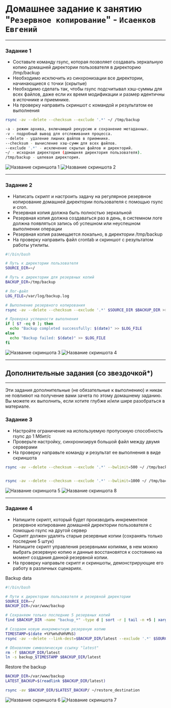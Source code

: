 # Домашнее задание к занятию "`Резервное копирование`" - `Исаенков Евгений`

---

### Задание 1

- Составьте команду rsync, которая позволяет создавать зеркальную копию домашней директории пользователя в директорию /tmp/backup
- Необходимо исключить из синхронизации все директории, начинающиеся с точки (скрытые)
- Необходимо сделать так, чтобы rsync подсчитывал хэш-суммы для всех файлов, даже если их время модификации и размер идентичны в источнике и приемнике.
- На проверку направить скриншот с командой и результатом ее выполнения

```bash
rsync -av --delete --checksum --exclude '.*' ~/ /tmp/backup

-a - режим архива, включающий рекурсию и сохранение метаданных.
-v - подробный вывод для отслеживания процесса.
--delete - удаление лишних файлов в приемнике.
--checksum - вычисление хэш-сумм для всех файлов.
--exclude '.*' - исключение скрытых файлов и директорий.
~/ - исходная директория (домашняя директория пользователя).
/tmp/backup - целевая директория.
```

![Название скриншота 1](https://github.com/Udjin79/netology_hw/blob/main/img/sflt26_hw3_1.png?raw=true)
![Название скриншота 2](https://github.com/Udjin79/netology_hw/blob/main/img/sflt26_hw3_2.png?raw=true)

---
### Задание 2

- Написать скрипт и настроить задачу на регулярное резервное копирование домашней директории пользователя с помощью rsync и cron.
- Резервная копия должна быть полностью зеркальной
- Резервная копия должна создаваться раз в день, в системном логе должна появляться запись об успешном или неуспешном выполнении операции
- Резервная копия размещается локально, в директории /tmp/backup
- На проверку направить файл crontab и скриншот с результатом работы утилиты.


```bash
#!/bin/bash

# Путь к директории пользователя
SOURCE_DIR=~/ 

# Путь к директории для резервных копий
BACKUP_DIR=/tmp/backup

# Лог-файл
LOG_FILE=/var/log/backup.log

# Выполнение резервного копирования
rsync -av --delete --checksum --exclude '.*' $SOURCE_DIR $BACKUP_DIR >> $LOG_FILE 2>&1

# Проверка успешности выполнения
if [ $? -eq 0 ]; then
  echo "Backup completed successfully: $(date)" >> $LOG_FILE
else
  echo "Backup failed: $(date)" >> $LOG_FILE
fi
```

![Название скриншота 3](https://github.com/Udjin79/netology_hw/blob/main/img/sflt26_hw3_3.png?raw=true)
![Название скриншота 4](https://github.com/Udjin79/netology_hw/blob/main/img/sflt26_hw3_4.png?raw=true)

---
## Дополнительные задания (со звездочкой*)
---
Эти задания дополнительные (не обязательные к выполнению) и никак не повлияют на получение вами зачета по этому домашнему заданию. Вы можете их выполнить, если хотите глубже и/или шире разобраться в материале.

### Задание 3

- Настройте ограничение на используемую пропускную способность rsync до 1 Мбит/c
- Проверьте настройку, синхронизируя большой файл между двумя серверами
- На проверку направьте команду и результат ее выполнения в виде скриншота

```bash
rsync -av --delete --checksum --exclude '.*' --bwlimit=500 ~/ /tmp/backup


rsync -av --delete --checksum --exclude '.*' --bwlimit=1000 ~/ /tmp/backup
```

![Название скриншота 5](https://github.com/Udjin79/netology_hw/blob/main/img/sflt26_hw3_5.png?raw=true)
![Название скриншота 8](https://github.com/Udjin79/netology_hw/blob/main/img/sflt26_hw3_8.png?raw=true)

---
### Задание 4

- Напишите скрипт, который будет производить инкрементное резервное копирование домашней директории пользователя с помощью rsync на другой сервер
- Скрипт должен удалять старые резервные копии (сохранять только последние 5 штук)
- Напишите скрипт управления резервными копиями, в нем можно выбрать резервную копию и данные восстановятся к состоянию на момент создания данной резервной копии.
- На проверку направьте скрипт и скриншоты, демонстрирующие его работу в различных сценариях.


Backup data
```bash
#!/bin/bash

# Пути к директории пользователя и резервной директории
SOURCE_DIR=~/
BACKUP_DIR=/var/www/backup

# Сохраняем только последние 5 резервных копий
find $BACKUP_DIR -name "backup_*" -type d | sort -r | tail -n +5 | xargs rm -rf

# Создаем новую инкрементную резервную копию
TIMESTAMP=$(date +%Y%m%d%H%M%S)
rsync -av --delete --link-dest=$BACKUP_DIR/latest --exclude '.*' $SOURCE_DIR $BACKUP_DIR/backup_$TIMESTAMP

# Обновляем символическую ссылку "latest"
rm -f $BACKUP_DIR/latest
ln -s backup_$TIMESTAMP $BACKUP_DIR/latest
```

Restore the backup
```bash
BACKUP_DIR=/var/www/backup
LATEST_BACKUP=$(readlink $BACKUP_DIR/latest)

rsync -av $BACKUP_DIR/$LATEST_BACKUP/ ~/restore_destination
```

![Название скриншота 6](https://github.com/Udjin79/netology_hw/blob/main/img/sflt26_hw3_6.png?raw=true)
![Название скриншота 7](https://github.com/Udjin79/netology_hw/blob/main/img/sflt26_hw3_7.png?raw=true)